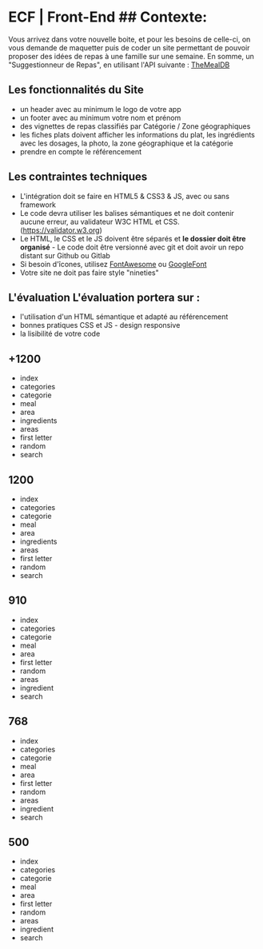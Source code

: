 # ECF | Front-End ## Contexte:

Vous arrivez dans votre nouvelle boite, et pour les besoins de celle-ci, on vous demande de maquetter puis de coder un site permettant de pouvoir proposer des idées de repas à une famille sur une semaine. En somme, un "Suggestionneur de Repas", en utilisant l'API suivante : [TheMealDB](https://www.themealdb.com)

## Les fonctionnalités du Site

- un header avec au minimum le logo de votre app 
- un footer avec au minimum votre nom et prénom 
- des vignettes de repas classifiés par Catégorie / Zone géographiques 
- les fiches plats doivent afficher les informations du plat, les ingrédients avec les dosages, la photo, la zone géographique et la catégorie 
- prendre en compte le référencement 

## Les contraintes techniques

- L'intégration doit se faire en HTML5 & CSS3 & JS, avec ou sans framework 
- Le code devra utiliser les balises sémantiques et ne doit contenir aucune erreur, au validateur W3C HTML et CSS.(https://validator.w3.org) 
- Le HTML, le CSS et le JS doivent être séparés et **le dossier doit être organisé**  - Le code doit être versionné avec git et doit avoir un repo distant sur Github ou Gitlab 
- Si besoin d'îcones, utilisez [FontAwesome](https://fontawesome.com/icons) ou [GoogleFont](https://fonts.google.com/icons) 
- Votre site ne doit pas faire style "nineties" 

## L'évaluation L'évaluation portera sur :

- l'utilisation d'un HTML sémantique et adapté au référencement
- bonnes pratiques CSS et JS - design responsive
- la lisibilité de votre code

## +1200

- index
- categories
- categorie
- meal
- area
- ingredients
- areas
- first letter
- random
- search

## 1200

- index
- categories
- categorie
- meal
- area
- ingredients
- areas
- first letter
- random
- search

## 910

- index
- categories
- categorie
- meal
- area
- first letter
- random
- areas
- ingredient
- search

## 768

- index
- categories
- categorie
- meal
- area
- first letter
- random
- areas
- ingredient
- search

## 500

- index
- categories
- categorie
- meal
- area
- first letter
- random
- areas
- ingredient
- search
